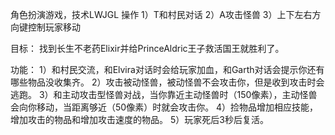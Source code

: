
角色扮演游戏，技术LWJGL
操作
1）T和村民对话
2）A攻击怪兽
3）上下左右方向键控制玩家移动

目标：
找到长生不老药Elixir并给PrinceAldric王子救活国王就胜利了。

功能：
1）和村民交流，和Elvira对话时会给玩家加血，和Garth对话会提示你还有哪些物品没收集齐。
2）攻击被动怪兽，被动怪兽不会攻击你，但是收到攻击时会逃跑。
3）和主动攻击型怪兽对战，当你靠近主动怪兽时（150像素），主动怪兽会向你移动，当距离够近（50像素）时就会攻击你。
4）捡物品增加相应技能，增加攻击的物品和增加攻击速度的物品。
5）玩家死后3秒后复活。
